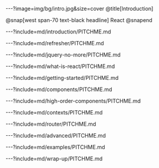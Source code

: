 ---?image=img/bg/intro.jpg&size=cover
@title[Introduction]

@snap[west span-70 text-black headline]
React
@snapend


---?include=md/introduction/PITCHME.md

---?include=md/refresher/PITCHME.md

---?include=md/jquery-no-more/PITCHME.md

---?include=md/what-is-react/PITCHME.md

---?include=md/getting-started/PITCHME.md

---?include=md/components/PITCHME.md

---?include=md/high-order-components/PITCHME.md

---?include=md/contexts/PITCHME.md

---?include=md/router/PITCHME.md

---?include=md/advanced/PITCHME.md

---?include=md/examples/PITCHME.md

---?include=md/wrap-up/PITCHME.md
